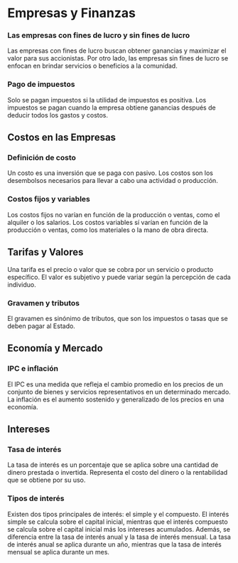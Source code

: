 # Empresas y Finanzas

### Las empresas con fines de lucro y sin fines de lucro

Las empresas con fines de lucro buscan obtener ganancias y maximizar el valor para sus accionistas. Por otro lado, las empresas sin fines de lucro se enfocan en brindar servicios o beneficios a la comunidad.

### Pago de impuestos

Solo se pagan impuestos si la utilidad de impuestos es positiva. Los impuestos se pagan cuando la empresa obtiene ganancias después de deducir todos los gastos y costos.

## Costos en las Empresas

### Definición de costo

Un costo es una inversión que se paga con pasivo. Los costos son los desembolsos necesarios para llevar a cabo una actividad o producción.

### Costos fijos y variables

Los costos fijos no varían en función de la producción o ventas, como el alquiler o los salarios. Los costos variables sí varían en función de la producción o ventas, como los materiales o la mano de obra directa.

## Tarifas y Valores

Una tarifa es el precio o valor que se cobra por un servicio o producto específico. El valor es subjetivo y puede variar según la percepción de cada individuo.

### Gravamen y tributos

El gravamen es sinónimo de tributos, que son los impuestos o tasas que se deben pagar al Estado.

## Economía y Mercado

### IPC e inflación

El IPC es una medida que refleja el cambio promedio en los precios de un conjunto de bienes y servicios representativos en un determinado mercado. La inflación es el aumento sostenido y generalizado de los precios en una economía.

## Intereses

### Tasa de interés

La tasa de interés es un porcentaje que se aplica sobre una cantidad de dinero prestada o invertida. Representa el costo del dinero o la rentabilidad que se obtiene por su uso.

### Tipos de interés

Existen dos tipos principales de interés: el simple y el compuesto. El interés simple se calcula sobre el capital inicial, mientras que el interés compuesto se calcula sobre el capital inicial más los intereses acumulados. Además, se diferencia entre la tasa de interés anual y la tasa de interés mensual. La tasa de interés anual se aplica durante un año, mientras que la tasa de interés mensual se aplica durante un mes.